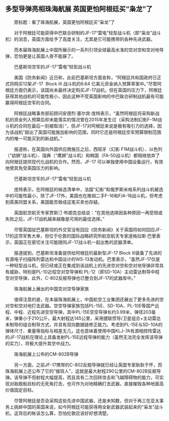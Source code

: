 ## 多型导弹亮相珠海航展 英国更怕阿根廷买“枭龙”了
　　原标题：看了珠海航展，英国更怕阿根廷买“枭龙”了

　　对于阿根廷可能获得中巴联合研制的JF-17“雷电”轻型战斗机（即“枭龙”战斗机）的消息，英国方面给予了高度关注，尤其是它可能携带的各种先进武器。

　　而本届珠海航展上中国所展示的一系列引领全球最高水准的空对空和空对地导弹，恐怕更是让英国人夜不能寐了。

　　巴基斯坦空军的JF-17“雷电”轻型战斗机

　　美国《防务新闻》近日称，此前巴基斯坦方面宣称，“阿根廷共和国政府已正式将购买12架JF-17  Block III 战斗机的6.64 亿美元资金纳入预算草案中。”尽管阿根廷方面仍表示，该国尚未最终决定购买JF-17战机，但在英国的压力下，阿根廷获得其他战机的可能性极小，因此这种不受英国影响的中巴联合研制战机最有可能赢得阿根廷空军的合同。

　　阿根廷战略事务部前顾问安德烈·塞尔宾·庞特表示，“虽然阿根廷将采购新战机的资金列入预算后却未能落实的情况曾在2015年发生过（采购法制幻影F-1M战斗机的合同在最后一刻被取消）”，但JF-17对阿根廷来说是极有吸引力的选择，因为该战机“超出了英国可能施加影响的范围，同时它还是阿根廷空军预算限制范围内的唯一可能买到的新战机。”

　　报道称，在英国向外国供应商施压之后，西班牙（幻影 F1M战斗机）、以色列（“幼狮“战斗机）、瑞典（“鹰狮”战斗机）和韩国（FA-50战斗机）都相继放弃了向阿根廷提供现代化战机的合作。然而，JF-17 可以单独使用中国设备运行，有效地使其免受英国压力的影响。

　　巴基斯坦空军的JF-17“雷电”轻型战斗机

　　庞特表示，在阿根廷的候选清单中，法国“幻影”和俄罗斯米格系列战斗机被选中的可能性最小，除了JF-17外，美国也在推销二手F-16和F/A-18战斗机，但考虑到英美同盟关系，美国能否做成这笔买卖也存疑。

　　英国航空航天专家贾斯汀·布朗克总结说：“在其他选择因各种原因一再受阻或失败之后，JF-17战机越来越像是可用的最佳选择。”

　　尽管英国驻巴基斯坦的外交官没有回应《防务新闻》关于英国将如何回应JF-17的这项军售大单，但位于伦敦的国际战略研究所航空航天专家道格拉斯·巴里表示，英国正在密切关注可能随同JF-17战斗机一起出售的武器清单。

　　报道提到，巴基斯坦准备提供给阿根廷的最新型JF-17 Block III装备了先进的有源电子扫描阵列雷达和中国设计的WS-13发动机。巴里表示，“虽然JF-17仅是一种轻型战斗机，但已经或正在集成到该战机上的先进空对空和空对地导弹非常具有威胁，特别是PL-10近程空对空导弹和 PL-12（即SD-10A）主动雷达制导中程空对空导弹，此外，C-802反舰导弹也已整合到JF-17的武器库中。”

　　珠海航展上展出的中国空对空导弹家族

　　值得注意的是，在本届珠海航展上，中国航空工业集团还展出了更多先进的空对空和空对地打击武器。空空导弹家族包括PL-15E、SD-10A、PL-10E等国产远程、中程、近程先进空空导弹，其中PL-15E空空导弹长约3.99米，弹径203毫米，弹重小于210公斤，最大射程达145公里，采用捷联惯导/卫星组合+主动雷达末制导的组合制导方式，并具有双向数据链修正能力。考虑到PL-15E与SD-10A的弹体尺寸、重量等指标与相差无几，这也意味着使用中国KLJ-7A有源相控阵雷达的JF-17战机在理论上具备发射PL-15E远程导弹的能力（虽然无法完全发挥该导弹的实力），将极大提升其空中战力。

　　珠海航展上公布的CM-802B导弹

　　另一方面，之前JF-17携带的C-802反舰导弹就已经让英国专家耿耿于怀，而珠海航展上还公布了它的“接班人”，这就是最大射程290公里的CM-802B反舰导弹。该导弹不但射程大幅提高，而且具有二次回转攻击和飞越障碍物的能力，可实现对敌舰船目标的无死角打击，也可作为对地精确打击武器，直接摧毁各种地面高价值固定目标。

　　尽管阿根廷是否会采购这些先进中国武器，还是未知数，但对于再三在亚太事务上挑衅中国的英国来说，如今阿根廷可能获得用全新武器武装起来的“枭龙”战斗机，这背后的帐该怎么算，恐怕伦敦应该好好想清楚。



